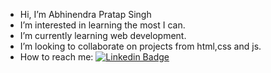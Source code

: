 - Hi, I’m Abhinendra Pratap Singh
- I’m interested in learning the most I can.
- I’m currently learning web development.
- I’m looking to collaborate on projects from html,css and js.
- How to reach me: [![Linkedin Badge](https://img.shields.io/badge/-linkedIn-blue?style=flat&logo=linkedin&logoColor=white)](https://www.linkedin.com/in/abbinendra/)
<!---
abbinendra/abbinendra is a ✨ special ✨ repository because its `README.md` (this file) appears on your GitHub profile.
You can click the Preview link to take a look at your changes.
--->
